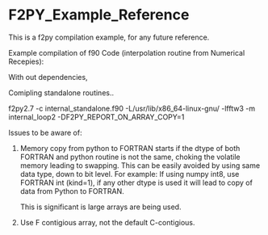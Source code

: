 # F2PY_Example_Reference
This is a f2py compilation example, for any future reference.

Example compilation of f90 Code (interpolation routine from Numerical Recepies):

With out dependencies,


Comipling standalone routines..

f2py2.7 -c  internal_standalone.f90 -L/usr/lib/x86_64-linux-gnu/ -lfftw3 -m internal_loop2 -DF2PY_REPORT_ON_ARRAY_COPY=1



Issues to be aware of:

1. Memory copy from python to FORTRAN starts if the dtype of both FORTRAN and python routine
   is not the same, choking the volatile memory leading to swapping. This can be easily avoided
   by using same data type, down to bit level.
   For example: If using numpy int8, use FORTRAN int (kind=1), if any other dtype is used
                 it will lead to copy of data from Python to FORTRAN.
   
   This is significant is large arrays are being used.

2. Use F contigious array, not the default C-contigious.


